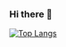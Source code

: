 ### Hi there 👋

[![Top Langs](https://github-readme-stats.vercel.app/api/top-langs/?username=taiseidev&layout=compact&theme=onedark
)](https://github.com/anuraghazra/github-readme-stats)
